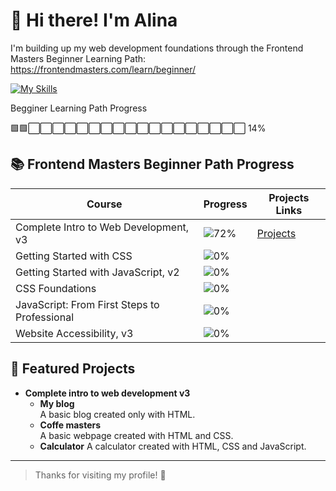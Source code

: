 # 👋 Hi there! I'm Alina

I'm building up my web development foundations through the Frontend Masters Beginner Learning Path:
https://frontendmasters.com/learn/beginner/

[![My Skills](https://skillicons.dev/icons?i=html,css,js,t&theme=light)](https://skillicons.dev)


Begginer Learning Path Progress

🟩🟩⬜⬜⬜⬜⬜⬜⬜⬜⬜⬜⬜⬜⬜⬜⬜⬜⬜⬜ 14%

## 📚 Frontend Masters Beginner Path Progress

| Course                              | Progress                              | Projects Links                        |
|-------------------------------------|----------------------------------------|-------------------------------------|
| Complete Intro to Web Development, v3             | ![72%](https://progress-bar.xyz/72)   | [Projects](https://github.com/Alina-02/frontend-masters/tree/main/complete-intro-to-web-development-v3) |
| Getting Started with CSS             | ![0%](https://progress-bar.xyz/0)   | []()         |
| Getting Started with JavaScript, v2      | ![0%](https://progress-bar.xyz/0) | []()      |
| CSS Foundations      | ![0%](https://progress-bar.xyz/0) | []()      |
| JavaScript: From First Steps to Professional      | ![0%](https://progress-bar.xyz/0) | []()      |
| Website Accessibility, v3      | ![0%](https://progress-bar.xyz/0) | []()      |


## 🚀 Featured Projects

- **Complete intro to web development v3**  
  - **My blog**  
    A basic blog created only with HTML. 
  - **Coffe masters**  
    A basic webpage created with HTML and CSS.
  - **Calculator**
    A calculator created with HTML, CSS and JavaScript.
  
---

> Thanks for visiting my profile! 🙌  
